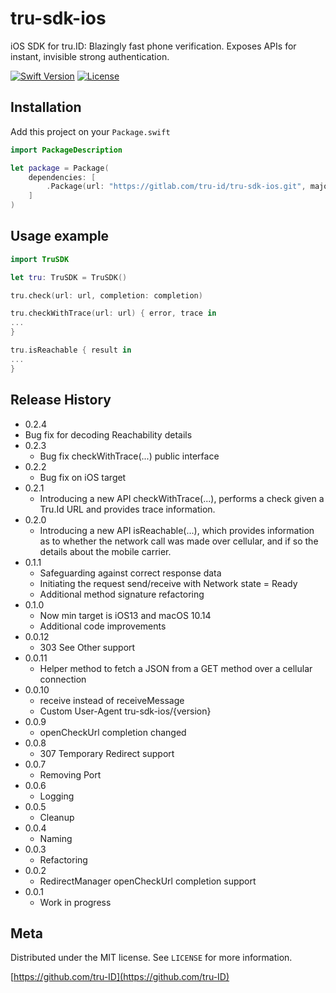 # tru-sdk-ios

iOS SDK for tru.ID: Blazingly fast phone verification. Exposes APIs for instant, invisible strong authentication.

[![Swift Version][swift-image]][swift-url]
[![License][license-image]][license-url]


## Installation

Add this project on your `Package.swift`

```swift
import PackageDescription

let package = Package(
    dependencies: [
        .Package(url: "https://gitlab.com/tru-id/tru-sdk-ios.git", majorVersion: 0, minor: 0)
    ]
)
```

## Usage example


```swift
import TruSDK

let tru: TruSDK = TruSDK()

tru.check(url: url, completion: completion)

tru.checkWithTrace(url: url) { error, trace in
...
}

tru.isReachable { result in
...
}
```

## Release History
* 0.2.4
* Bug fix for decoding Reachability details
* 0.2.3
   * Bug fix checkWithTrace(...) public interface
* 0.2.2
   * Bug fix on iOS target
* 0.2.1
   * Introducing a new API checkWithTrace(...), performs a check given a Tru.Id URL and provides trace information.
* 0.2.0
   * Introducing a new API isReachable(...), which provides information as to whether the network call was made over cellular,
   and if so the details about the mobile carrier.
* 0.1.1
    * Safeguarding against correct response data
    * Initiating the request send/receive with Network state = Ready
    * Additional method signature refactoring
* 0.1.0
    * Now min target is iOS13 and macOS 10.14
    * Additional code improvements
* 0.0.12
    * 303 See Other support
* 0.0.11
    * Helper method to fetch a JSON from a GET method over a cellular connection    
* 0.0.10
    * receive instead of receiveMessage
    * Custom User-Agent tru-sdk-ios/{version}
* 0.0.9
    * openCheckUrl completion changed 
* 0.0.8
    * 307 Temporary Redirect support
* 0.0.7
    * Removing Port  
* 0.0.6
    * Logging
* 0.0.5
    * Cleanup
* 0.0.4
    * Naming
* 0.0.3
    * Refactoring       
* 0.0.2
    * RedirectManager openCheckUrl completion support
* 0.0.1
    * Work in progress    
  



## Meta

Distributed under the MIT license. See ``LICENSE`` for more information.

[https://github.com/tru-ID](https://github.com/tru-ID)

[swift-image]:https://img.shields.io/badge/swift-5.0-green.svg
[swift-url]: https://swift.org/
[license-image]: https://img.shields.io/badge/License-MIT-blue.svg
[license-url]: LICENSE
